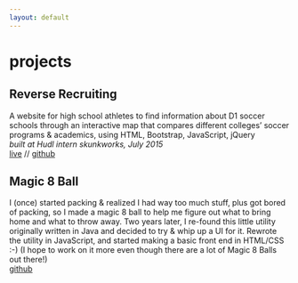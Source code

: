 ```yaml
---
layout: default
---
```


# projects

## Reverse Recruiting
A website for high school athletes to find information about D1 soccer schools through an interactive map that compares different colleges’ soccer programs & academics, using HTML, Bootstrap, JavaScript, jQuery  
*built at Hudl intern skunkworks, July 2015*  
[live](http://reverserecruiting.herokuapp.com/) // [github](https://github.com/joshuaseger/ReverseRecruiting)  

## Magic 8 Ball
I (once) started packing & realized I had way too much stuff, plus got bored of packing, so I made a magic 8 ball to help me figure out what to bring home and what to throw away. Two years later, I re-found this little utility originally written in Java and decided to try & whip up a UI for it. Rewrote the utility in JavaScript, and started making a basic front end in HTML/CSS :-) (I hope to work on it more even though there are a lot of Magic 8 Balls out there!)  
[github](https://github.com/elleen/magic8ball)
